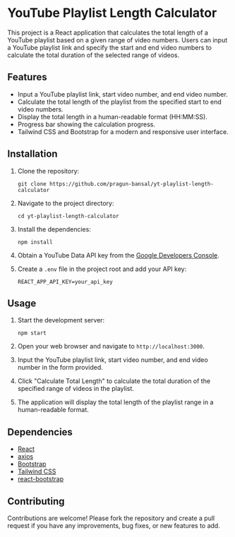 <!-- # Getting Started with Create React App

This project was bootstrapped with [Create React App](https://github.com/facebook/create-react-app).

## Available Scripts

In the project directory, you can run:

### `npm start`

Runs the app in the development mode.\
Open [http://localhost:3000](http://localhost:3000) to view it in your browser.

The page will reload when you make changes.\
You may also see any lint errors in the console.

### `npm test`

Launches the test runner in the interactive watch mode.\
See the section about [running tests](https://facebook.github.io/create-react-app/docs/running-tests) for more information.

### `npm run build`

Builds the app for production to the `build` folder.\
It correctly bundles React in production mode and optimizes the build for the best performance.

The build is minified and the filenames include the hashes.\
Your app is ready to be deployed!

See the section about [deployment](https://facebook.github.io/create-react-app/docs/deployment) for more information.

### `npm run eject`

**Note: this is a one-way operation. Once you `eject`, you can't go back!**

If you aren't satisfied with the build tool and configuration choices, you can `eject` at any time. This command will remove the single build dependency from your project.

Instead, it will copy all the configuration files and the transitive dependencies (webpack, Babel, ESLint, etc) right into your project so you have full control over them. All of the commands except `eject` will still work, but they will point to the copied scripts so you can tweak them. At this point you're on your own.

You don't have to ever use `eject`. The curated feature set is suitable for small and middle deployments, and you shouldn't feel obligated to use this feature. However we understand that this tool wouldn't be useful if you couldn't customize it when you are ready for it.

## Learn More

You can learn more in the [Create React App documentation](https://facebook.github.io/create-react-app/docs/getting-started).

To learn React, check out the [React documentation](https://reactjs.org/).

### Code Splitting

This section has moved here: [https://facebook.github.io/create-react-app/docs/code-splitting](https://facebook.github.io/create-react-app/docs/code-splitting)

### Analyzing the Bundle Size

This section has moved here: [https://facebook.github.io/create-react-app/docs/analyzing-the-bundle-size](https://facebook.github.io/create-react-app/docs/analyzing-the-bundle-size)

### Making a Progressive Web App

This section has moved here: [https://facebook.github.io/create-react-app/docs/making-a-progressive-web-app](https://facebook.github.io/create-react-app/docs/making-a-progressive-web-app)

### Advanced Configuration

This section has moved here: [https://facebook.github.io/create-react-app/docs/advanced-configuration](https://facebook.github.io/create-react-app/docs/advanced-configuration)

### Deployment

This section has moved here: [https://facebook.github.io/create-react-app/docs/deployment](https://facebook.github.io/create-react-app/docs/deployment)

### `npm run build` fails to minify

This section has moved here: [https://facebook.github.io/create-react-app/docs/troubleshooting#npm-run-build-fails-to-minify](https://facebook.github.io/create-react-app/docs/troubleshooting#npm-run-build-fails-to-minify)
# yt-playlist-length-calculator -->

# YouTube Playlist Length Calculator

This project is a React application that calculates the total length of a YouTube playlist based on a given range of video numbers. Users can input a YouTube playlist link and specify the start and end video numbers to calculate the total duration of the selected range of videos.

## Features

- Input a YouTube playlist link, start video number, and end video number.
- Calculate the total length of the playlist from the specified start to end video numbers.
- Display the total length in a human-readable format (HH:MM:SS).
- Progress bar showing the calculation progress.
- Tailwind CSS and Bootstrap for a modern and responsive user interface.

## Installation

1. Clone the repository:

    ```shell
    git clone https://github.com/pragun-bansal/yt-playlist-length-calculator
    ```

2. Navigate to the project directory:

    ```shell
    cd yt-playlist-length-calculator
    ```

3. Install the dependencies:

    ```shell
    npm install
    ```

4. Obtain a YouTube Data API key from the [Google Developers Console](https://console.developers.google.com/).

5. Create a `.env` file in the project root and add your API key:

    ```plaintext
    REACT_APP_API_KEY=your_api_key
    ```

## Usage

1. Start the development server:

    ```shell
    npm start
    ```

2. Open your web browser and navigate to `http://localhost:3000`.

3. Input the YouTube playlist link, start video number, and end video number in the form provided.

4. Click "Calculate Total Length" to calculate the total duration of the specified range of videos in the playlist.

5. The application will display the total length of the playlist range in a human-readable format.

## Dependencies

- [React](https://reactjs.org/)
- [axios](https://axios-http.com/)
- [Bootstrap](https://getbootstrap.com/)
- [Tailwind CSS](https://tailwindcss.com/)
- [react-bootstrap](https://react-bootstrap.github.io/)

## Contributing

Contributions are welcome! Please fork the repository and create a pull request if you have any improvements, bug fixes, or new features to add.


